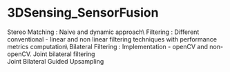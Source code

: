 # 3DSensing_SensorFusion

Stereo Matching : Naive and dynamic approach\\
Filtering : Different conventional - linear and non linear filtering techniques with performance metrics computation\\
Bilateral Filtering : Implementation - openCV and non-openCV. Joint bilateral filtering\
Joint Bilateral Guided Upsampling
